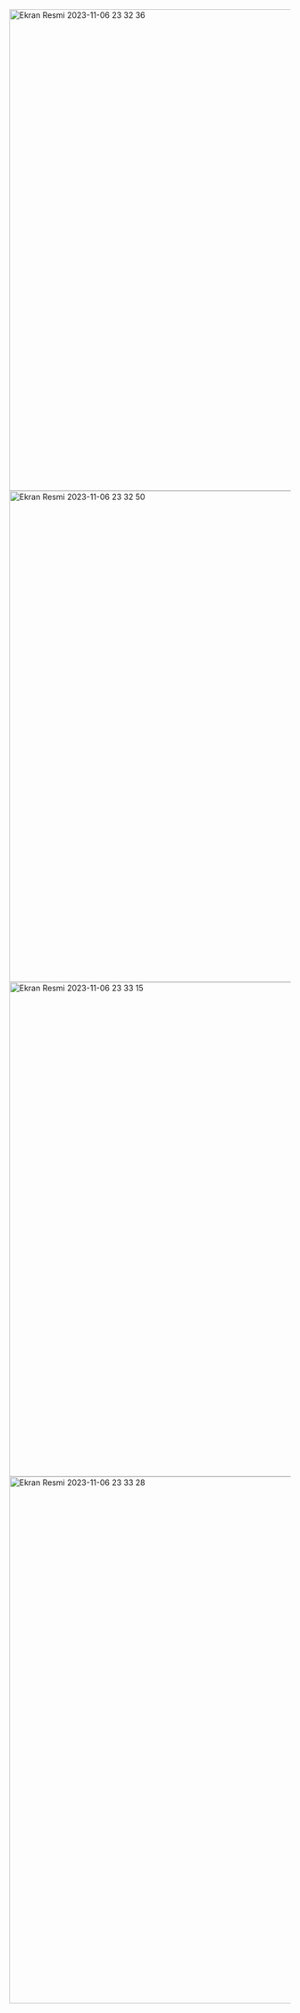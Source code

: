 <img width="863" alt="Ekran Resmi 2023-11-06 23 32 36" src="https://github.com/b21788119/DynamicSearch-React.js/assets/44623770/57ca9527-4686-4823-96f4-fa45435eb5d6">
<img width="880" alt="Ekran Resmi 2023-11-06 23 32 50" src="https://github.com/b21788119/DynamicSearch-React.js/assets/44623770/810136a2-6c35-4da0-981a-2b44be311518">
<img width="886" alt="Ekran Resmi 2023-11-06 23 33 15" src="https://github.com/b21788119/DynamicSearch-React.js/assets/44623770/a1dbc1a3-cb47-4abf-82f2-619b1d2f6c67">
<img width="944" alt="Ekran Resmi 2023-11-06 23 33 28" src="https://github.com/b21788119/DynamicSearch-React.js/assets/44623770/24c15ccb-63c5-40a6-aaa9-cb555ae8662b">
